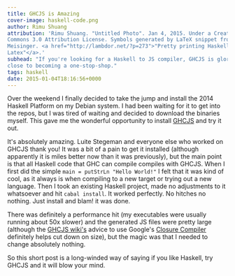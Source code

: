 ```yaml
---
title: GHCJS is Amazing
cover-image: haskell-code.png
author: Rimu Shuang
attribution: 'Rimu Shuang. "Untitled Photo". Jan 4, 2015. Under a Creative
Commons 3.0 Attribution License. Symbols generated by LaTeX snippet from Gerold
Meisinger. <a href="http://lambdor.net/?p=273">"Pretty printing Haskell code in
Latex"</a>.'
subhead: "If you're looking for a Haskell to JS compiler, GHCJS is gloriously
close to becoming a one-stop-shop."
tags: haskell
date: 2015-01-04T18:16:56+0000
---
```


Over the weekend I finally decided to take the jump and install the 2014 Haskell
Platform on my Debian system. I had been waiting for it to get into the repos,
but I was tired of waiting and decided to download the binaries myself. This
gave me the wonderful opportunity to install
[GHCJS](https://github.com/ghcjs/ghcjs) and try it out. 

It's absolutely amazing. Luite Stegeman and everyone else who worked on GHCJS
thank you! It was a bit of a pain to get it installed (although apparently it is
miles better now than it was previously), but the main point is that all Haskell
code that GHC can compile compiles with GHCJS. When I first did the simple `main
= putStrLn "Hello World!"` I felt that it was kind of cool, as it always is when
compiling to a new target or trying out a new language. Then I took an existing
Haskell project, made no adjustments to it whatsoever and hit `cabal install`.
It worked perfectly. No hitches no nothing. Just install and blam! it was done.

There was definitely a performance hit (my executables were usually running
about 50x slower) and the generated JS files were pretty large (although the
[GHCJS wiki's](https://github.com/ghcjs/ghcjs/wiki/Deployment "GHCJS Deployment
Wiki Page") advice to use Google's [Closure
Compiler](https://developers.google.com/closure/compiler/ "Closure Compiler
Page") definitely helps cut down on size), but the magic was that I needed to
change absolutely nothing. 

So this short post is a long-winded way of saying if you like Haskell, try GHCJS
and it will blow your mind.
